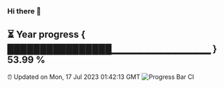 ### Hi there 👋
⏳ Year progress { ████████████████▁▁▁▁▁▁▁▁▁▁▁▁▁▁ } 53.99 %
---
⏰ Updated on Mon, 17 Jul 2023 01:42:13 GMT
![Progress Bar CI](https://github.com/liununu/liununu/workflows/Progress%20Bar%20CI/badge.svg)
